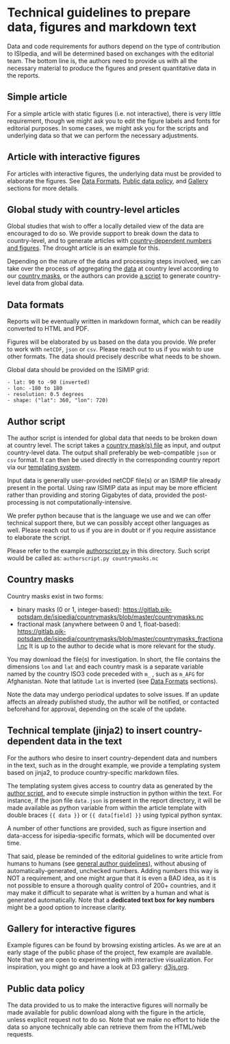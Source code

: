 # Technical guidelines to prepare data, figures and markdown text

Data and code requirements for authors depend on the type of contribution to ISIpedia, and will be determined based on exchanges with the editorial team. The bottom line is, the authors need to provide us with all the necessary material to produce the figures and present quantitative data in the reports.

## Simple article
For a simple article with static figures (i.e. not interactive), there is very little requirement, though we might ask you to edit the figure labels and fonts for editorial purposes. In some cases, we might ask you for the scripts and underlying data so that we can perform the necessary adjustments.

## Article with interactive figures
For articles with interactive figures, the underlying data must be provided to elaborate the figures. See [Data Formats](#data-formats), [Public data policy](#public-data-policy), and [Gallery](#gallery-for-interactive-figures) sections for more details.

## Global study with country-level articles
Global studies that wish to offer a locally detailed view of the data are encouraged to do so. We provide support to break down the data to country-level, and to generate articles with [country-dependent numbers and figures](#technical-template-jinja2-to-insert-country-dependent-data-in-the-text). The drought article is an example for this.

Depending on the nature of the data and processing steps involved, we can take over the process of aggregating the [data](#data-formats) at country level according to our [country masks](#country-masks), or the authors can provide [a script](#author-script) to generate country-level data from global data.

## Data formats
Reports will be eventually written in markdown format, which can be readily converted to HTML and PDF.

Figures will be elaborated by us based on the data you provide. We prefer to work with `netCDF`, `json` or `csv`. Please reach out to us if you wish to use other formats. The data should precisely describe what needs to be shown.

Global data should be provided on the ISIMIP grid:
```
- lat: 90 to -90 (inverted)
- lon: -180 to 180
- resolution: 0.5 degrees
- shape: ("lat": 360, "lon": 720)
```

## Author script
The author script is intended for global data that needs to be broken down at country level. The script takes a [country mask(s) file](#country-masks) as input, and output country-level data. The output shall preferably be web-compatible `json` or `csv` format. It can then be used directly in the corresponding country report via our [templating system](#technical-template-jinja2-to-insert-country-dependent-data-in-the-text).

Input data is generally user-provided netCDF file(s) or an ISIMIP file already present in the portal. Using raw ISIMIP data as input may be more efficient rather than providing and storing Gigabytes of data, provided the post-processing is not computationally-intensive.

We prefer python because that is the language we use and we can offer technical support there, but we can possibly accept other languages as well. Please reach out to us if you are in doubt or if you require assistance to elaborate the script.

Please refer to the example [authorscript.py](authorscript.py) in this directory.
Such script would be called as: `authorscript.py countrymasks.nc`

## Country masks
Country masks exist in two forms:
- binary masks (0 or 1, integer-based): https://gitlab.pik-potsdam.de/isipedia/countrymasks/blob/master/countrymasks.nc
- fractional mask (anywhere between 0 and 1, float-based): https://gitlab.pik-potsdam.de/isipedia/countrymasks/blob/master/countrymasks_fractional.nc
It is up to the author to decide what is more relevant for the study.

You may download the file(s) for investigation. In short, the file contains the dimensions `lon` and `lat` and each country mask is a separate variable named by the country ISO3 code preceded with `m_` , such as `m_AFG` for Afghanistan. Note that latitude `lat` is inverted (see [Data Formats](#data-formats) sections).

Note the data may undergo periodical updates to solve issues. If an update affects an already published study, the author will be notified, or contacted beforehand for approval, depending on the scale of the update.

## Technical template (jinja2) to insert country-dependent data in the text
For the authors who desire to insert country-dependent data and numbers in the text, such as in the drought example, we provide a templating system based on jinja2, to produce country-specific markdown files.

The templating system gives access to country data as generated by the [author script](#author-script), and to execute simple instruction in python within the text. For instance, if the json file `data.json` is present in the report directory, it will be made available as python variable from within the article template with double braces `{{ data }}` or `{{ data[field] }}` using typical python syntax.

A number of other functions are provided, such as figure insertion and data-access for isipedia-specific formats, which will be documented over time.

That said, please be reminded of the editorial guidelines to write article from humans to humans (see [general author guidelines](#guidelines-for-writing-an-isipedia-article)), without abusing of automatically-generated, unchecked numbers. Adding numbers this way is NOT a requirement, and one might argue that it is even a BAD idea, as it is not possible to ensure a thorough quality control of 200+ countries, and it may make it difficult to separate what is written by a human and what is generated automatically. Note that a **dedicated text box for key numbers** might be a good option to increase clarity.

## Gallery for interactive figures

Example figures can be found by browsing existing articles.
As we are at an early stage of the public phase of the project, few example are available. Note that we are open to experimenting with interactive visualization. For inspiration, you might go and have a look at D3 gallery: [d3js.org](https://d3js.org).

## Public data policy

The data provided to us to make the interactive figures will normally be made available for public download along with the figure in the article, unless explicit request not to do so. Note that we make no effort to hide the data so anyone technically able can retrieve them from the HTML/web requests.
